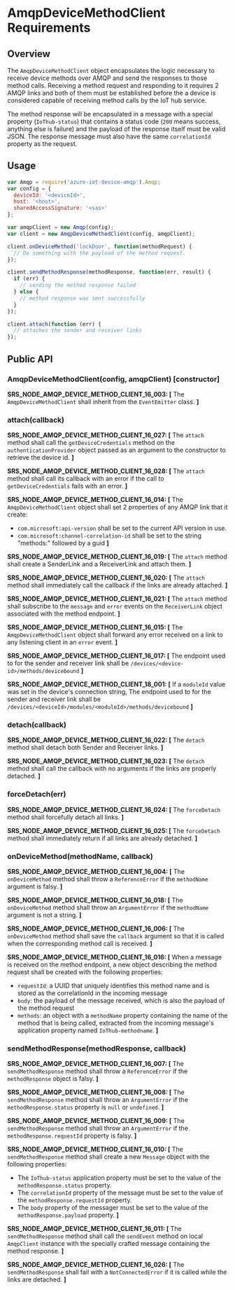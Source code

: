 # AmqpDeviceMethodClient Requirements

## Overview
The `AmqpDeviceMethodClient` object encapsulates the logic necessary to receive device methods over AMQP and send the responses to those method calls.
Receiving a method request and responding to it requires 2 AMQP links and both of them must be established before the a device is considered capable of
receiving method calls by the IoT hub service.

The method response will be encapsulated in a message with a special property (`IoThub-status`) that contains a status code (`200` means success, anything else is failure)
and the payload of the response itself must be valid JSON. The response message must also have the same `correlationId` property as the request.

## Usage
```js
var Amqp = require('azure-iot-device-amqp').Amqp;
var config = {
  deviceId: '<deviceId>',
  host: '<host>',
  sharedAccessSignature: '<sas>'
};

var amqpClient = new Amqp(config);
var client = new AmqpDeviceMethodClient(config, amqpClient);

client.onDeviceMethod('lockDoor', function(methodRequest) {
  // Do something with the payload of the method request.
});

client.sendMethodResponse(methodResponse, function(err, result) {
  if (err) {
    // sending the method response failed
  } else {
    // method response was sent successfully
  }
});

client.attach(function (err) {
  // attaches the sender and receiver links
});
```

## Public API

### AmqpDeviceMethodClient(config, amqpClient) [constructor]

**SRS_NODE_AMQP_DEVICE_METHOD_CLIENT_16_003: [** The `AmqpDeviceMethodClient` shall inherit from the `EventEmitter` class. **]**

### attach(callback)

**SRS_NODE_AMQP_DEVICE_METHOD_CLIENT_16_027: [** The `attach` method shall call the `getDeviceCredentials` method on the `authenticationProvider` object passed as an argument to the constructor to retrieve the device id. **]**

**SRS_NODE_AMQP_DEVICE_METHOD_CLIENT_16_028: [** The `attach` method shall call its callback with an error if the call to `getDeviceCredentials` fails with an error. **]**

**SRS_NODE_AMQP_DEVICE_METHOD_CLIENT_16_014: [** The `AmqpDeviceMethodClient` object shall set 2 properties of any AMQP link that it create:
- `com.microsoft:api-version` shall be set to the current API version in use.
- `com.microsoft:channel-correlation-id` shall be set to the string "methods:" followed by a guid **]**

**SRS_NODE_AMQP_DEVICE_METHOD_CLIENT_16_019: [** The `attach` method shall create a SenderLink and a ReceiverLink and attach them. **]**

**SRS_NODE_AMQP_DEVICE_METHOD_CLIENT_16_020: [** The `attach` method shall immediately call the callback if the links are already attached. **]**

**SRS_NODE_AMQP_DEVICE_METHOD_CLIENT_16_021: [** The `attach` method shall subscribe to the `message` and `error` events on the `ReceiverLink` object associated with the method endpoint. **]**

**SRS_NODE_AMQP_DEVICE_METHOD_CLIENT_16_015: [** The `AmqpDeviceMethodClient` object shall forward any error received on a link to any listening client in an `error` event. **]**

**SRS_NODE_AMQP_DEVICE_METHOD_CLIENT_16_017: [** The endpoint used to for the sender and receiver link shall be `/devices/<device-id>/methods/devicebound` **]**

**SRS_NODE_AMQP_DEVICE_METHOD_CLIENT_18_001: [** If a `moduleId` value was set in the device's connection string, The endpoint used to for the sender and receiver link shall be `/devices/<deviceId>/modules/<moduleId>/methods/devicebound` **]**

### detach(callback)

**SRS_NODE_AMQP_DEVICE_METHOD_CLIENT_16_022: [** The `detach` method shall detach both Sender and Receiver links. **]**

**SRS_NODE_AMQP_DEVICE_METHOD_CLIENT_16_023: [** The `detach` method shall call the callback with no arguments if the links are properly detached. **]**

### forceDetach(err)

**SRS_NODE_AMQP_DEVICE_METHOD_CLIENT_16_024: [** The `forceDetach` method shall forcefully detach all links. **]**

**SRS_NODE_AMQP_DEVICE_METHOD_CLIENT_16_025: [** The `forceDetach` method shall immediately return if all links are already detached. **]**

### onDeviceMethod(methodName, callback)

**SRS_NODE_AMQP_DEVICE_METHOD_CLIENT_16_004: [** The `onDeviceMethod` method shall throw a `ReferenceError` if the `methodName` argument is falsy. **]**

**SRS_NODE_AMQP_DEVICE_METHOD_CLIENT_16_018: [** The `onDeviceMethod` method shall throw an `ArgumentError` if the `methodName` argument is not a string. **]**

**SRS_NODE_AMQP_DEVICE_METHOD_CLIENT_16_006: [** The `onDeviceMethod` method shall save the `callback` argument so that it is called when the corresponding method call is received. **]**

**SRS_NODE_AMQP_DEVICE_METHOD_CLIENT_16_016: [** When a message is received on the method endpoint, a new object describing the method request shall be created with the following properties:
- `requestId`: a UUID that uniquely identifies this method name and is stored as the correlationId in the incoming message
- `body`: the payload of the message received, which is also the payload of the method request
- `methods`: an object with a `methodName` property containing the name of the method that is being called, extracted from the incoming message's application property named `IoThub-methodname`. **]**

### sendMethodResponse(methodResponse, callback)

**SRS_NODE_AMQP_DEVICE_METHOD_CLIENT_16_007: [** The `sendMethodResponse` method shall throw a `ReferenceError` if the `methodResponse` object is falsy. **]**

**SRS_NODE_AMQP_DEVICE_METHOD_CLIENT_16_008: [** The `sendMethodResponse` method shall throw an `ArgumentError` if the `methodResponse.status` property is `null` or `undefined`. **]**

**SRS_NODE_AMQP_DEVICE_METHOD_CLIENT_16_009: [** The `sendMethodResponse` method shall throw an `ArgumentError` if the `methodResponse.requestId` property is falsy. **]**

**SRS_NODE_AMQP_DEVICE_METHOD_CLIENT_16_010: [** The `sendMethodResponse` method shall create a new `Message` object with the following properties:
- The `IoThub-status` application property must be set to the value of the `methodResponse.status` property.
- The `correlationId` property of the message must be set to the value of the `methodResponse.requestId` property.
- The `body` property of the messager must be set to the value of the `methodResponse.payload` property. **]**

**SRS_NODE_AMQP_DEVICE_METHOD_CLIENT_16_011: [** The `sendMethodResponse` method shall call the `sendEvent` method on local `AmqpClient` instance with the specially crafted message containing the method response. **]**

**SRS_NODE_AMQP_DEVICE_METHOD_CLIENT_16_026: [** The `sendMethodResponse` shall fail with a `NotConnectedError` if it is called while the links are detached. **]**
